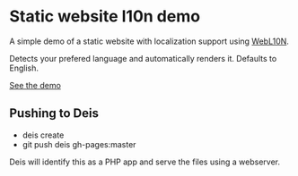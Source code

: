 # Static website l10n demo

A simple demo of a static website with localization support using [WebL10N](https://github.com/fabi1cazenave/webL10n/).

Detects your prefered language and automatically renders it. Defaults to English.

[See the demo](http://glogiotatidis.github.io/l10n-demo)

## Pushing to Deis
* deis create
* git push deis gh-pages:master

Deis will identify this as a PHP app and serve the files using a webserver.
